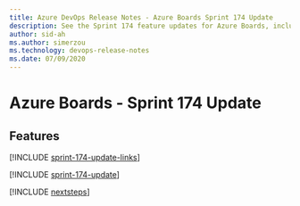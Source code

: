 ```yaml
---
title: Azure DevOps Release Notes - Azure Boards Sprint 174 Update
description: See the Sprint 174 feature updates for Azure Boards, including next steps.
author: sid-ah
ms.author: simerzou
ms.technology: devops-release-notes
ms.date: 07/09/2020
---
```


# Azure Boards - Sprint 174 Update

## Features

[!INCLUDE [sprint-174-update-links](../includes/boards/sprint-174-update-links.md)]

[!INCLUDE [sprint-174-update](../includes/boards/sprint-174-update.md)]

[!INCLUDE [nextsteps](../includes/nextsteps.md)]